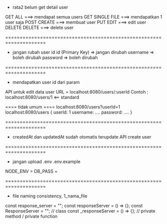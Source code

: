 - rata2 belum get detail user

GET ALL ===> mendapat semua users
GET SINGLE FILE ===> mendapatkan 1 user saja
POST CREATE ===> membuat user
PUT EDIT ===> edit user
DELETE DELETE ===> delete user


====================================================================

- jangan rubah user id
id (Primary Key) => jangan dirubah
username => boleh dirubah
password => boleh dirubah

====================================================================

- mendapatkan user id dari param

API untuk edit data user
URL = localhost:8080/users/:userId
Contoh : localhost:8080/users/1 <== standard

==== tidak umum ====
localhost:8080/users?userId=1
localhost:8080/users
{
    userId: 1
    username: ....
    password: ....
}


====================================================================
- createdAt dan updatedAt sudah otomatis terupdate
API create user

====================================================================
- jangan upload .env
.env.example

NODE_ENV = 
DB_PASS = 

====================================================================
- file naming consistency, 1_nama_file

const response_server = "";
const responseServer = () => {};
const ResponseServer = ""; // class 
const _responseServer = () => {}; // private method / private function

